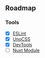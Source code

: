 ## Roadmap

### Tools

- [x] [ESLint](https://github.com/antfu/eslint-config)
- [x] [UnoCSS](https://unocss.dev/integrations/vite)
- [x] [DevTools](https://devtools-next.vuejs.org/)
- [ ] [Nuxt Module](https://nuxt.com/docs/guide/going-further/modules)
